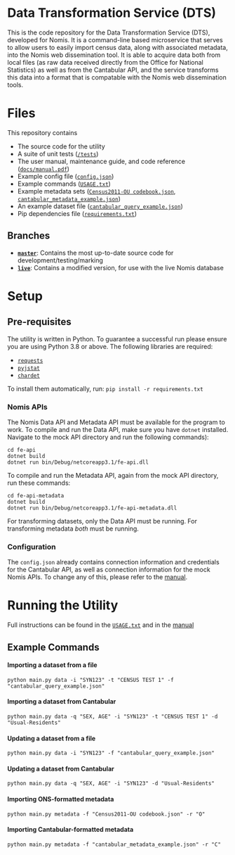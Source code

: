 # Data Transformation Service (DTS)

This is the code repository for the Data Transformation Service (DTS), developed for Nomis. It is a command-line based microservice that serves to allow users to easily import census data, along with associated metadata, into the Nomis web dissemination tool. It is able to acquire data both from local files (as raw data received directly from the Office for National Statistics) as well as from the Cantabular API, and the service transforms this data into a format that is compatable with the Nomis web dissemination tools.


# Files

This repository contains

 - The source code for the utility
 - A suite of unit tests ([`/tests`](https://github.com/stelioslogothetis/nomis-dts/tree/master/tests "tests"))
 - The user manual, maintenance guide, and code reference ([`docs/manual.pdf`](https://github.com/stelioslogothetis/nomis-dts/blob/master/docs/manual.pdf))
 - Example config file ([`config.json`](https://github.com/stelioslogothetis/nomis-dts/blob/master/config.json "config.json"))
 - Example commands ([`USAGE.txt`](https://github.com/stelioslogothetis/nomis-dts/blob/master/USAGE.txt "USAGE.txt"))
 - Example metadata sets ([`Census2011-OU codebook.json`](https://github.com/stelioslogothetis/nomis-dts/blob/master/Census2011-OU%20codebook.json "Census2011-OU codebook.json"), [`cantabular_metadata_example.json`](https://github.com/stelioslogothetis/nomis-dts/blob/master/cantabular_metadata_example.json "cantabular_metadata_example.json"))
 - An example dataset file ([`cantabular_query_example.json`](https://github.com/stelioslogothetis/nomis-dts/blob/master/cantabular_query_example.json "cantabular_query_example.json"))
 - Pip dependencies file ([`requirements.txt`](https://github.com/stelioslogothetis/nomis-dts/blob/master/requirements.txt "requirements.txt"))

## Branches

 - [**`master`**](https://github.com/stelioslogothetis/nomis-dts/tree/master): Contains the most up-to-date source code for development/testing/marking
 - [**`live`**](https://github.com/stelioslogothetis/nomis-dts/tree/live): Contains a modified version, for use with the live Nomis database
# Setup
## Pre-requisites
The utility is written in Python. To guarantee a successful run please ensure you are using Python 3.8 or above. The following libraries are required:
 - [`requests`](https://pypi.org/project/requests/)
 - [`pyjstat`](https://pypi.org/project/pyjstat/)
 - [`chardet`](https://pypi.org/project/chardet/)

To install them automatically, run:
`pip install -r requirements.txt`

### Nomis APIs
The Nomis Data API and Metadata API must be available for the program to work. To compile and run the Data API, make sure you have `dotnet` installed. Navigate to the mock API directory and run the following commands):

```
cd fe-api
dotnet build
dotnet run bin/Debug/netcoreapp3.1/fe-api.dll
```

To compile and run the Metadata API, again from the mock API directory, run these commands:
```
cd fe-api-metadata
dotnet build
dotnet run bin/Debug/netcoreapp3.1/fe-api-metadata.dll
```
For transforming datasets, only the Data API must be running. For transforming metadata *both* must be running.

### Configuration
The `config.json` already contains connection information and credentials for the Cantabular API, as well as connection information for the mock Nomis APIs. To change any of this, please refer to the [manual](https://github.com/stelioslogothetis/nomis-dts/blob/master/docs/manual.pdf).

# Running the Utility
Full instructions can be found in the [`USAGE.txt`](https://github.com/stelioslogothetis/nomis-dts/blob/master/USAGE.txt "USAGE.txt") and in the [manual](https://github.com/stelioslogothetis/nomis-dts/blob/master/docs/manual.pdf)

## Example Commands


#### Importing a dataset from a file
`python main.py data -i "SYN123" -t "CENSUS TEST 1" -f "cantabular_query_example.json"`

#### Importing a dataset from Cantabular
`python main.py data -q "SEX, AGE" -i "SYN123" -t "CENSUS TEST 1" -d "Usual-Residents"`

#### Updating a dataset from a file
`python main.py data -i "SYN123" -f "cantabular_query_example.json"`

#### Updating a dataset from Cantabular
`python main.py data -q "SEX, AGE" -i "SYN123" -d "Usual-Residents"`

#### Importing ONS-formatted metadata
`python main.py metadata -f "Census2011-OU codebook.json" -r "O"`

#### Importing Cantabular-formatted metadata
`python main.py metadata -f "cantabular_metadata_example.json" -r "C"`



